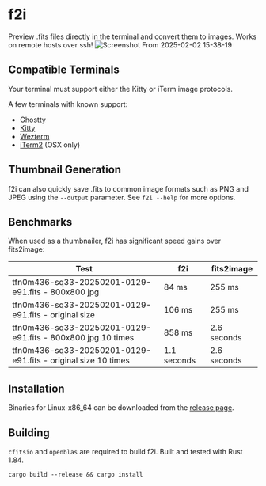 # f2i

Preview .fits files directly in the terminal and convert them to images. Works on remote hosts over ssh!
![Screenshot From 2025-02-02 15-38-19](https://github.com/user-attachments/assets/231251e5-b88b-4341-a6ec-436e4c637423)

## Compatible Terminals
Your terminal must support either the Kitty or iTerm image protocols.

A few terminals with known support:
* [Ghostty](https://ghostty.org/)
* [Kitty](https://sw.kovidgoyal.net/kitty/)
* [Wezterm](https://wezfurlong.org/wezterm/index.html)
* [iTerm2](https://iterm2.com/) (OSX only)

## Thumbnail Generation
f2i can also quickly save .fits to common image formats such as PNG and JPEG
using the `--output` parameter. See `f2i --help` for more options.


## Benchmarks
When used as a thumbnailer, f2i has significant speed gains over fits2image:

| Test | f2i | fits2image|
|------|-----|-----------|
|tfn0m436-sq33-20250201-0129-e91.fits - 800x800 jpg | 84 ms | 255 ms |
|tfn0m436-sq33-20250201-0129-e91.fits - original size | 106 ms | 255 ms |
|tfn0m436-sq33-20250201-0129-e91.fits - 800x800 jpg 10 times | 858 ms | 2.6 seconds |
|tfn0m436-sq33-20250201-0129-e91.fits - original size 10 times | 1.1 seconds | 2.6 seconds |


## Installation

Binaries for Linux-x86_64 can be downloaded from the [release page](https://github.com/Fingel/f2i/releases).

## Building

`cfitsio` and `openblas` are required to build f2i. Built and tested with Rust 1.84.

`cargo build --release && cargo install`
